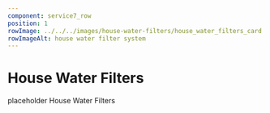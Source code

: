 ```yaml
---
component: service7_row
position: 1
rowImage: ../../../images/house-water-filters/house_water_filters_card.webp
rowImageAlt: house water filter system
---
```

#  House Water Filters

placeholder House Water Filters

